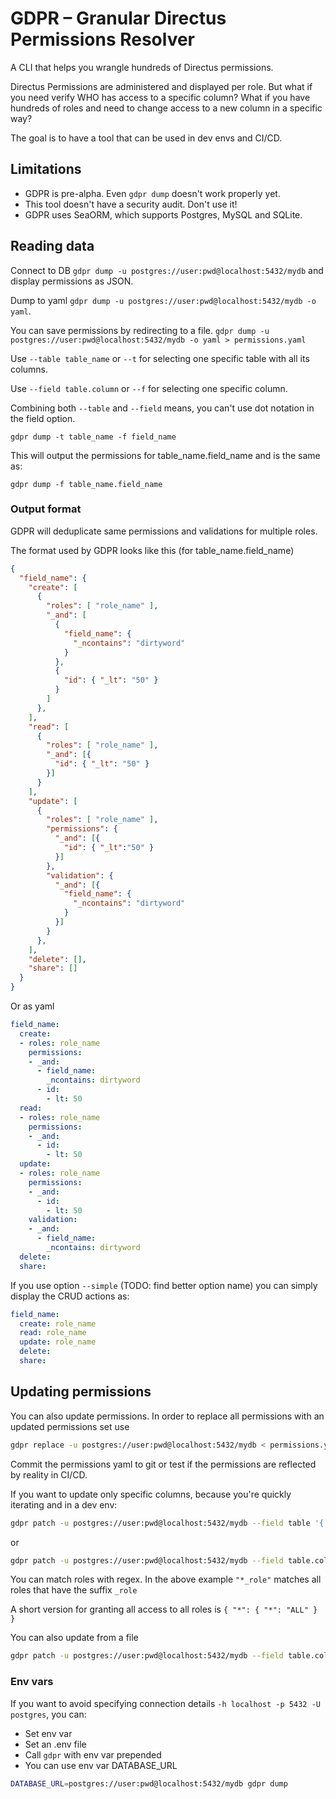 # GDPR – Granular Directus Permissions Resolver

A CLI that helps you wrangle hundreds of Directus permissions.

Directus Permissions are administered and displayed per role. But what if you need verify WHO
has access to a specific column? What if you have hundreds of roles and need to change access
to a new column in a specific way?

The goal is to have a tool that can be used in dev envs and CI/CD.

## Limitations

* GDPR is pre-alpha. Even `gdpr dump` doesn't work properly yet.
* This tool doesn't have a security audit. Don't use it!
* GDPR uses SeaORM, which supports Postgres, MySQL and SQLite.

## Reading data

Connect to DB `gdpr dump -u postgres://user:pwd@localhost:5432/mydb` and display permissions as JSON.

Dump to yaml `gdpr dump -u postgres://user:pwd@localhost:5432/mydb -o yaml`.

You can save permissions by redirecting to a file.
`gdpr dump -u postgres://user:pwd@localhost:5432/mydb -o yaml > permissions.yaml`

Use `--table table_name` or `--t` for selecting one specific table with all its columns.

Use `--field table.column` or `--f` for selecting one specific column.

Combining both `--table` and `--field` means, you can't use dot notation in the field option.

`gdpr dump -t table_name -f field_name`

This will output the permissions for table_name.field_name and is the same as:

`gdpr dump -f table_name.field_name`

### Output format

GDPR will deduplicate same permissions and validations for multiple roles.

The format used by GDPR looks like this (for table_name.field_name)

```json
{
  "field_name": {
    "create": [
      {
        "roles": [ "role_name" ],
        "_and": [
          {
            "field_name": {
              "_ncontains": "dirtyword"
            }
          },
          {
            "id": { "_lt": "50" }
          }
        ]
      },
    ],
    "read": [ 
      {
        "roles": [ "role_name" ],
        "_and": [{
          "id": { "_lt": "50" }
        }]
      }
    ],
    "update": [
      {
        "roles": [ "role_name" ],
        "permissions": {
          "_and": [{
            "id": { "_lt":"50" }
          }]
        },
        "validation": {
          "_and": [{
            "field_name": {
              "_ncontains": "dirtyword"
            }
          }]
        }
      },
    ],
    "delete": [],
    "share": []
  }
}
```

Or as yaml

```yaml
field_name:
  create:
  - roles: role_name
    permissions:
    - _and:
      - field_name:
        _ncontains: dirtyword
      - id:
        - lt: 50
  read:
  - roles: role_name
    permissions:
    - _and:
      - id:
        - lt: 50
  update:
  - roles: role_name
    permissions:
    - _and:
      - id:
        - lt: 50
    validation:
    - _and:
      - field_name:
        _ncontains: dirtyword
  delete:
  share:
```

If you use option `--simple` (TODO: find better option name) you can simply display the CRUD actions as:

```yaml
field_name:
  create: role_name
  read: role_name
  update: role_name
  delete:
  share:
```

## Updating permissions

You can also update permissions.
In order to replace all permissions with an updated permissions set use

```bash
gdpr replace -u postgres://user:pwd@localhost:5432/mydb < permissions.yml
```

Commit the permissions yaml to git or test if the permissions are reflected by reality in CI/CD.

If you want to update only specific columns, because you're quickly iterating and in a dev env:

```bash
gdpr patch -u postgres://user:pwd@localhost:5432/mydb --field table '{ "*_role": { "read": "ALL", "create": "ALL", "update": "ALL", "delete": "ALL" } }'
```

or

```bash
gdpr patch -u postgres://user:pwd@localhost:5432/mydb --field table.column '{ "*_role": "ALL" }'
```

You can match roles with regex. In the above example `"*_role"` matches all roles that have the
suffix `_role`

A short version for granting all access to all roles is `{ "*": { "*": "ALL" } }`

You can also update from a file

```bash
gdpr patch -u postgres://user:pwd@localhost:5432/mydb --field table.column < patch.yml
```

### Env vars

If you want to avoid specifying connection details `-h localhost -p 5432 -U postgres`, you can:

* Set env var
* Set an .env file
* Call `gdpr` with env var prepended
* You can use env var DATABASE_URL

```bash
DATABASE_URL=postgres://user:pwd@localhost:5432/mydb gdpr dump
```
